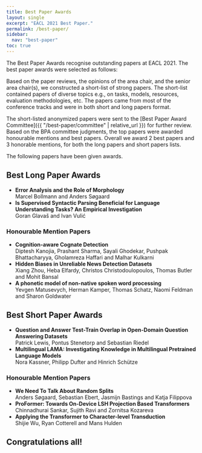 ```yaml
---
title: Best Paper Awards
layout: single
excerpt: "EACL 2021 Best Paper."
permalink: /best-paper/
sidebar:
  nav: "best-paper"
toc: true
---
```


The Best Paper Awards recognise outstanding papers at EACL 2021. The best paper awards were selected as follows:

Based on the paper reviews, the opinions of the area chair, and the senior area chair(s), we constructed a short-list of strong papers. The short-list contained papers of diverse topics e.g., on tasks, models, resources, evaluation methodologies, etc. The papers came from most of the conference tracks and were in both short and long papers format.

The short-listed anonymized papers were sent to the [Best Paper Award Committee]({{ "/best-paper/committee" | relative_url }}) for further review. Based on the BPA committee judgments, the top papers were awarded honourable mentions and best papers.  Overall we award 2 best papers and 3 honorable mentions, for both the long papers and short papers lists.

The following papers have been given awards.

## Best Long Paper Awards

- **Error Analysis and the Role of Morphology**<br/>Marcel Bollmann and Anders Søgaard
- **Is Supervised Syntactic Parsing Beneficial for Language Understanding Tasks? An Empirical Investigation**<br/>Goran Glavaš and Ivan Vulić

### Honourable Mention Papers

- **Cognition-aware Cognate Detection**<br/>
Diptesh Kanojia, Prashant Sharma, Sayali Ghodekar, Pushpak Bhattacharyya, Gholamreza Haffari and Malhar Kulkarni
- **Hidden Biases in Unreliable News Detection Datasets**<br/>
Xiang Zhou, Heba Elfardy, Christos Christodoulopoulos, Thomas Butler and Mohit Bansal
- **A phonetic model of non-native spoken word processing**<br/>
Yevgen Matusevych, Herman Kamper, Thomas Schatz, Naomi Feldman and Sharon Goldwater

## Best Short Paper Awards

- **Question and Answer Test-Train Overlap in Open-Domain Question Answering Datasets**<br/>
Patrick Lewis, Pontus Stenetorp and Sebastian Riedel
- **Multilingual LAMA: Investigating Knowledge in Multilingual Pretrained Language Models**<br/>
Nora Kassner, Philipp Dufter and Hinrich Schütze

### Honourable Mention Papers

- **We Need To Talk About Random Splits**<br/>
Anders Søgaard, Sebastian Ebert, Jasmijn Bastings and Katja Filippova
- **ProFormer: Towards On-Device LSH Projection Based Transformers**<br/>
Chinnadhurai Sankar, Sujith Ravi and Zornitsa Kozareva
- **Applying the Transformer to Character-level Transduction**<br/>
Shijie Wu, Ryan Cotterell and Mans Hulden

<h2>Congratulations all!</h2>